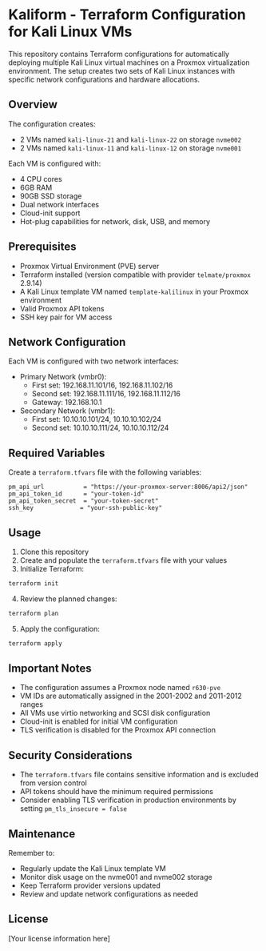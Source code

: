 # Kaliform - Terraform Configuration for Kali Linux VMs

This repository contains Terraform configurations for automatically deploying multiple Kali Linux virtual machines on a Proxmox virtualization environment. The setup creates two sets of Kali Linux instances with specific network configurations and hardware allocations.

## Overview

The configuration creates:
- 2 VMs named `kali-linux-21` and `kali-linux-22` on storage `nvme002`
- 2 VMs named `kali-linux-11` and `kali-linux-12` on storage `nvme001`

Each VM is configured with:
- 4 CPU cores
- 6GB RAM
- 90GB SSD storage
- Dual network interfaces
- Cloud-init support
- Hot-plug capabilities for network, disk, USB, and memory

## Prerequisites

- Proxmox Virtual Environment (PVE) server
- Terraform installed (version compatible with provider `telmate/proxmox` 2.9.14)
- A Kali Linux template VM named `template-kalilinux` in your Proxmox environment
- Valid Proxmox API tokens
- SSH key pair for VM access

## Network Configuration

Each VM is configured with two network interfaces:
- Primary Network (vmbr0):
  - First set: 192.168.11.101/16, 192.168.11.102/16
  - Second set: 192.168.11.111/16, 192.168.11.112/16
  - Gateway: 192.168.10.1
- Secondary Network (vmbr1):
  - First set: 10.10.10.101/24, 10.10.10.102/24
  - Second set: 10.10.10.111/24, 10.10.10.112/24

## Required Variables

Create a `terraform.tfvars` file with the following variables:
```hcl
pm_api_url           = "https://your-proxmox-server:8006/api2/json"
pm_api_token_id      = "your-token-id"
pm_api_token_secret  = "your-token-secret"
ssh_key             = "your-ssh-public-key"
```

## Usage

1. Clone this repository
2. Create and populate the `terraform.tfvars` file with your values
3. Initialize Terraform:
```bash
terraform init
```
4. Review the planned changes:
```bash
terraform plan
```
5. Apply the configuration:
```bash
terraform apply
```

## Important Notes

- The configuration assumes a Proxmox node named `r630-pve`
- VM IDs are automatically assigned in the 2001-2002 and 2011-2012 ranges
- All VMs use virtio networking and SCSI disk configuration
- Cloud-init is enabled for initial VM configuration
- TLS verification is disabled for the Proxmox API connection

## Security Considerations

- The `terraform.tfvars` file contains sensitive information and is excluded from version control
- API tokens should have the minimum required permissions
- Consider enabling TLS verification in production environments by setting `pm_tls_insecure = false`

## Maintenance

Remember to:
- Regularly update the Kali Linux template VM
- Monitor disk usage on the nvme001 and nvme002 storage
- Keep Terraform provider versions updated
- Review and update network configurations as needed

## License

[Your license information here]